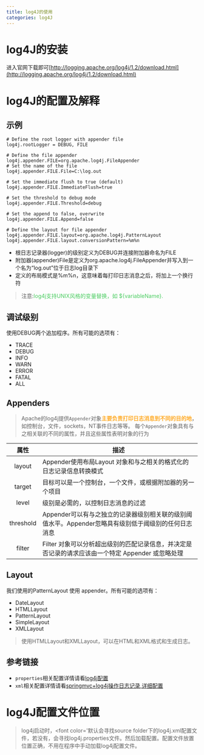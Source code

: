 ```yaml
---
title: log4J的使用
categories: log4J
---
```


# log4J的安装
进入官网下载即可[http://logging.apache.org/log4j/1.2/download.html](http://logging.apache.org/log4j/1.2/download.html)

# log4J的配置及解释
## 示例
``` properties
# Define the root logger with appender file
log4j.rootLogger = DEBUG, FILE

# Define the file appender
log4j.appender.FILE=org.apache.log4j.FileAppender
# Set the name of the file
log4j.appender.FILE.File=C:\log.out

# Set the immediate flush to true (default)
log4j.appender.FILE.ImmediateFlush=true

# Set the threshold to debug mode
log4j.appender.FILE.Threshold=debug

# Set the append to false, overwrite
log4j.appender.FILE.Append=false

# Define the layout for file appender
log4j.appender.FILE.layout=org.apache.log4j.PatternLayout
log4j.appender.FILE.layout.conversionPattern=%m%n
```
- 根日志记录器(logger)的级别定义为DEBUG并连接附加器命名为FILE
- 附加器(appender)File是定义为org.apache.log4j.FileAppender并写入到一个名为“log.out”位于日志log目录下
- 定义的布局模式是%m%n，这意味着每打印日志消息之后，将加上一个换行符
> 注意:<font color='#4ACC60'>log4j支持UNIX风格的变量替换，如 ${variableName}.</font>

## 调试级别
使用DEBUG两个追加程序。所有可能的选项有：
- TRACE
- DEBUG
- INFO
- WARN
- ERROR
- FATAL
- ALL

## Appenders
> Apache的log4j提供`Appender`对象<font color='#FFAA25'>**主要负责打印日志消息到不同的目的地**</font>，如控制台，文件，sockets，NT事件日志等等。
> 每个`Appender`对象具有与之相关联的不同的属性，并且这些属性表明对象的行为

| 属性        |        描述      | 
|:-------------:| ------------- |
| layout      |Appender使用布局Layout 对象和与之相关的格式化的日志记录信息转换模式 |
| target     | 目标可以是一个控制台，一个文件，或根据附加器的另一个项目 |
| level | 级别是必需的，以控制日志消息的过滤 |
| threshold | Appender可以有与之独立的记录器级别相关联的级别阈值水平。Appender忽略具有级别低于阈级别的任何日志消息|
| filter | Filter 对象可以分析超出级别的匹配记录信息，并决定是否记录的请求应该由一个特定 Appender 或忽略处理 |

## Layout
我们使用的PatternLayout 使用 appender。所有可能的选项有：
- DateLayout
- HTMLLayout
- PatternLayout
- SimpleLayout
- XMLLayout
> 使用HTMLLayout和XMLLayout，可以在HTML和XML格式和生成日志。

## 参考链接
- `properties`相关配置详情请看[log4j配置](http://www.yiibai.com/log4j/log4j_configuration.html)
- `xml`相关配置详情请看[springmvc+log4j操作日志记录,详细配置 ](http://www.cnblogs.com/v-weiwang/p/4814050.html)

# log4J配置文件位置
> log4j启动时，<font color='默认会寻找source folder下的log4j.xml配置文件，若没有，会寻找log4j.properties文件。然后加载配置。配置文件放置位置正确，不用在程序中手动加载log4j配置文件。